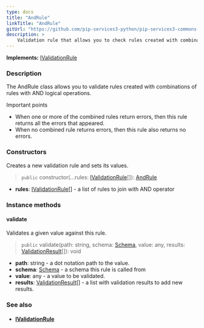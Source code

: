 ```yaml
---
type: docs
title: "AndRule"
linkTitle: "AndRule"
gitUrl: "https://github.com/pip-services3-python/pip-services3-commons-python"
description: >
    Validation rule that allows you to check rules created with combinations of rules with AND logical operations.
---
```


**Implements:** [IValidationRule](../ivalidation_rule)

### Description

The AndRule class allows you to validate rules created with combinations of rules with AND logical operations.

Important points

-  When one or more of the combined rules return errors, then this rule returns all the errors that appeared.
-  When no combined rule returns errors, then this rule also returns no errors.

### Constructors
Creates a new validation rule and sets its values.

> `public` constructor(...rules: [IValidationRule](../ivalidation_rule)[]): [AndRule]()

- **rules**: [IValidationRule](../ivalidation_rule)[] - a list of rules to join with AND operator

### Instance methods

#### validate
Validates a given value against this rule.

> `public` validate(path: string, schema: [Schema](../schema), value: any, results: [ValidationResult](../validation_result)[]): void

- **path**: string - a dot notation path to the value.
- **schema**: [Schema](../schema) - a schema this rule is called from
- **value**: any - a value to be validated.
- **results**: [ValidationResult](../validation_result)[] - a list with validation results to add new results.



### See also
- #### [IValidationRule](../ivalidation_rule)
